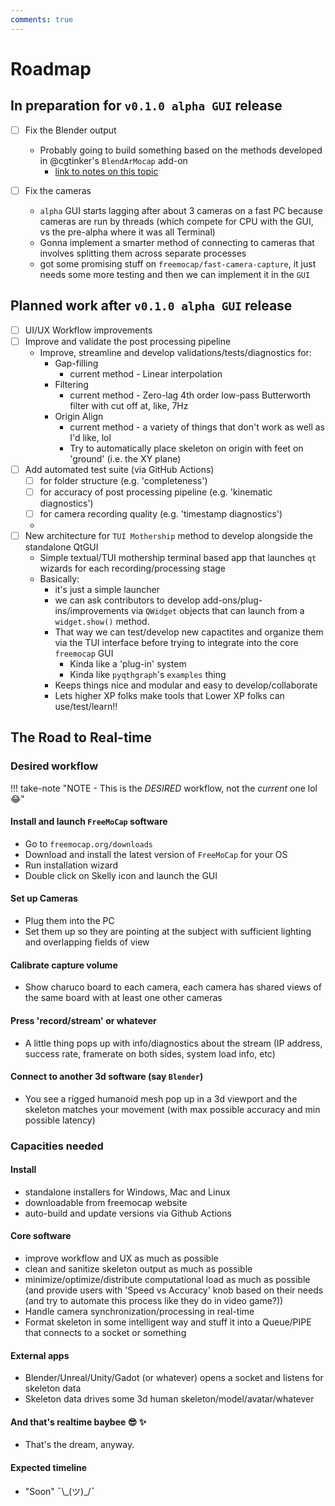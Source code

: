 ```yaml
---
comments: true
---
```


# Roadmap 

## In preparation for `v0.1.0 alpha GUI` release 
- [ ] Fix the Blender output
    - Probably going to build something based on the methods developed in @cgtinker's `BlendArMocap` add-on
      - [link to notes on this topic](https://github.com/freemocap/notes_plans_scratchpad/blob/main/works_in_progress_notes/2022-11-13_blender_addon.md)

- [ ] Fix the cameras
    - `alpha` GUI starts lagging after about 3 cameras on a fast PC because cameras are run by threads (which compete for CPU with the GUI, vs the pre-alpha where it was all Terminal)
    - Gonna implement a smarter method of connecting to cameras that involves splitting them across separate processes
    - got some promising stuff on `freemocap/fast-camera-capture`, it just needs some more testing and then we can implement it in the `GUI`

## Planned work **after** `v0.1.0 alpha GUI` release
- [ ] UI/UX Workflow improvements
- [ ] Improve and validate the post processing pipeline
    - Improve, streamline and develop validations/tests/diagnostics for: 
        - Gap-filling 
            - current method - Linear interpolation
        - Filtering 
            - current method - Zero-lag 4th order low-pass Butterworth filter with cut off at, like, 7Hz
        - Origin Align 
            - current method - a variety of things that don't work as well as I'd like, lol
            - Try to automatically place skeleton on origin with feet on 'ground' (i.e. the XY plane)            
- [ ] Add automated test suite (via GitHub Actions)
    - [ ] for folder structure (e.g. 'completeness')
    - [ ] for accuracy of post processing pipeline (e.g. 'kinematic diagnostics')
    - [ ] for camera recording quality (e.g. 'timestamp diagnostics')
    - 
- [ ] New architecture for `TUI Mothership` method to develop alongside the standalone QtGUI
    - Simple textual/TUI mothership terminal based app that launches `qt` wizards for each recording/processing stage
    - Basically:
      - it's just a simple launcher
      - we can ask contributors to develop add-ons/plug-ins/improvements via `QWidget` objects that can launch from a `widget.show()` method. 
      - That way we can test/develop new capactites and organize them via the TUI interface before trying to integrate into the core `freemocap` GUI
        - Kinda like a 'plug-in' system
        - Kinda like `pyqthgraph`'s `examples` thing
      - Keeps things nice and modular and easy to develop/collaborate
      - Lets higher XP folks make tools that Lower XP folks can use/test/learn!!



## The Road to Real-time

### Desired workflow

!!! take-note "NOTE - This is the *DESIRED* workflow, not the *current* one lol :joy:"


#### Install and launch `FreeMoCap` software 
  - Go to `freemocap.org/downloads`
  - Download and install the latest version of `FreeMoCap` for your OS  
  - Run installation wizard 
  - Double click on Skelly icon and launch the GUI
#### Set up Cameras
  - Plug them into the PC
  - Set them up so they are pointing at the subject with sufficient lighting and overlapping fields of view
#### Calibrate capture volume
  - Show charuco board to each camera, each camera has shared views of the same board with at least one other cameras
#### Press 'record/stream' or whatever 
  - A little thing pops up with info/diagnostics about the stream (IP address, success rate, framerate on both sides, system load info, etc)
#### Connect to another 3d software (say `Blender`)
  - You see a rigged humanoid mesh pop up in a 3d viewport and the skeleton matches your movement (with max possible accuracy and min possible latency)

### Capacities needed
#### Install
- standalone installers for Windows, Mac and Linux
- downloadable from freemocap website
- auto-build and update versions via Github Actions
   
#### Core software

  - improve workflow and UX as much as possible
  - clean and sanitize skeleton output as much as possible
  - minimize/optimize/distribute computational load as much as possible (and provide users with 'Speed vs Accuracy' knob based on their needs (and try to automate this process like they do in video game?))
  - Handle camera synchronization/processing in real-time
  - Format skeleton in some intelligent way and stuff it into a Queue/PIPE that connects to a socket or something
#### External apps
- Blender/Unreal/Unity/Gadot (or whatever) opens a socket and listens for skeleton data
- Skeleton data drives some 3d human skeleton/model/avatar/whatever

#### And that's realtime baybee :sunglasses: :sparkles:

- That's the dream, anyway.

#### Expected timeline 
- "Soon" ¯\\\_(ツ)_/¯ 
